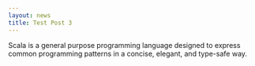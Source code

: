 ```yaml
---
layout: news
title: Test Post 3
---
```

Scala is a general purpose programming language designed to express common programming patterns in a concise, elegant, and type-safe way.